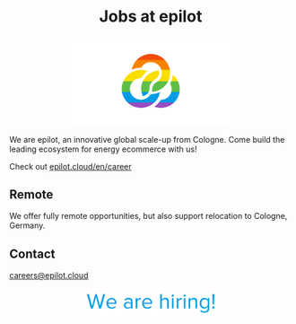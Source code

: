 <h1 align="center">Jobs at epilot</h1>

<p align="center"><img alt="epilot" src="./epilot-flag.svg" width="300"></p>

We are epilot, an innovative global scale-up from Cologne.
Come build the leading ecosystem for energy ecommerce with us!

Check out [epilot.cloud/en/career](https://epilot.cloud/en/career/)

## Remote

We offer fully remote opportunities, but also support relocation to Cologne, Germany.

## Contact

[careers@epilot.cloud](mailto:careers@epilot.cloud)

<p align="center"><img alt="epilot" src="./epilot-hiring.png" width="250"></p>

